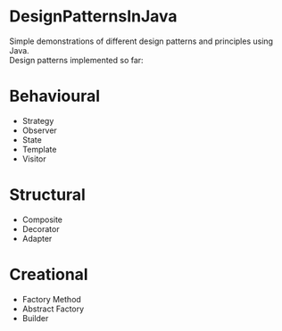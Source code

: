 # DesignPatternsInJava
Simple demonstrations of different design patterns and principles using Java. \
Design patterns implemented so far:
# Behavioural
- Strategy
- Observer
- State
- Template
- Visitor

# Structural
- Composite
- Decorator
- Adapter

# Creational
- Factory Method
- Abstract Factory
- Builder
